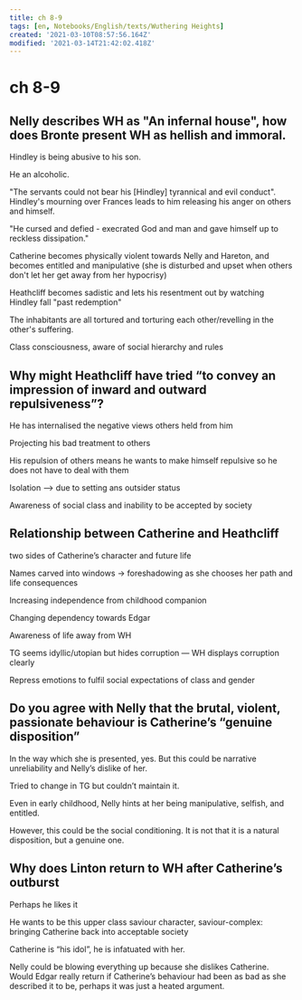 ```yaml
---
title: ch 8-9
tags: [en, Notebooks/English/texts/Wuthering Heights]
created: '2021-03-10T08:57:56.164Z'
modified: '2021-03-14T21:42:02.418Z'
---
```


# ch 8-9
## Nelly describes WH as "An infernal house", how does Bronte present WH as hellish and immoral.

Hindley is being abusive to his son.

He an alcoholic.

"The servants could not bear his [Hindley] tyrannical and evil conduct". Hindley's mourning over Frances leads to him releasing his anger on others and himself.

"He cursed and defied  - execrated God and man and gave himself up to reckless dissipation."

Catherine becomes physically violent towards Nelly and Hareton, and becomes entitled and manipulative (she is disturbed and upset when others don't let her get away from her hypocrisy)

Heathcliff becomes sadistic and lets his resentment out by watching Hindley fall "past redemption"

The inhabitants are all tortured and torturing each other/revelling in the other's suffering.

Class consciousness, aware of social hierarchy and rules

## Why might Heathcliff have tried “to convey an impression of inward and outward repulsiveness”?

He has internalised the negative views others held from him

Projecting his bad treatment to others

His repulsion of others means he wants to make himself repulsive so he does not have to deal with them

Isolation –> due to setting ans outsider status

Awareness of social class and inability to be accepted by society

## Relationship between Catherine and Heathcliff

two sides of Catherine’s character and future life

Names carved into windows -> foreshadowing as she chooses her path and life consequences

Increasing independence from childhood companion

Changing dependency towards Edgar

Awareness of life away from WH

TG seems idyllic/utopian but hides corruption — WH  displays corruption clearly

Repress emotions to fulfil social expectations of class and gender

## Do you agree with Nelly that the brutal, violent, passionate behaviour is Catherine’s “genuine disposition”

In the way which she is presented, yes. But this could be narrative unreliability and Nelly’s dislike of her.

Tried to change in TG but couldn’t maintain it.

Even in early childhood, Nelly hints at her being manipulative, selfish, and entitled.

However, this could be the social conditioning. It is not that it is a natural disposition, but a genuine one.

## Why does Linton return to WH after Catherine’s outburst

Perhaps he likes it

He wants to be this upper class saviour character, saviour-complex: bringing Catherine back into acceptable society

Catherine is “his idol”, he is infatuated with her.

Nelly could be blowing everything up because she dislikes Catherine. Would Edgar really return if Catherine’s behaviour had been as bad as she described it to be, perhaps it was just a heated argument.



